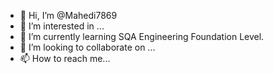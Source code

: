 - 👋 Hi, I’m @Mahedi7869
- 👀 I’m interested in ...
- 🌱 I’m currently learning SQA Engineering Foundation Level.
- 💞️ I’m looking to collaborate on ...
- 📫 How to reach me...

<!---
Mahedi7869/Mahedi7869 is a ✨ special ✨ repository because its `README.md` (this file) appears on your GitHub profile.
You can click the Preview link to take a look at your changes.
--->
